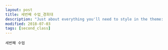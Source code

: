 ```yaml
---
layout: post
title: 세번째 수업_경희대
description: "Just about everything you'll need to style in the theme: headings, paragraphs, blockquotes, tables, code blocks, and more."
modified: 2018-07-03
tags: [second_class]
---
```


`세번째 수업`
